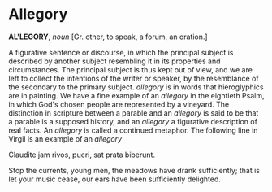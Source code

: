 # Allegory

**AL'LEGORY**, _noun_ \[Gr. other, to speak, a forum, an oration.\]

A figurative sentence or discourse, in which the principal subject is described by another subject resembling it in its properties and circumstances. The principal subject is thus kept out of view, and we are left to collect the intentions of the writer or speaker, by the resemblance of the secondary to the primary subject. _allegory_ is in words that hieroglyphics are in painting. We have a fine example of an _allegory_ in the eightieth Psalm, in which God's chosen people are represented by a vineyard. The distinction in scripture between a parable and an _allegory_ is said to be that a parable is a supposed history, and an _allegory_ a figurative description of real facts. An _allegory_ is called a continued metaphor. The following line in Virgil is an example of an _allegory_

Claudite jam rivos, pueri, sat prata biberunt.

Stop the currents, young men, the meadows have drank sufficiently; that is let your music cease, our ears have been sufficiently delighted.